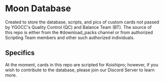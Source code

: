 # Moon Database
Created to store the database, scripts, and pics of custom cards not passed by YGOCC's Quality Control (QC) and Balance Team (BT). The source of this repo is either from the #download_packs channel or from authorized Scripting Team members and other such authorized individuals. 

## Specifics
At the moment, cards in this repo are scripted for Koishipro; however, if you wish to contribute to the database, please join our Discord Server to learn more.
